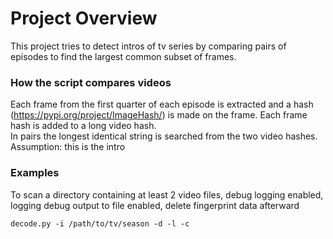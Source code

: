 # Project Overview

This project tries to detect intros of tv series by comparing pairs of episodes to find the largest common subset of frames.

### How the script compares videos
Each frame from the first quarter of each episode is extracted and a hash (https://pypi.org/project/ImageHash/) is made on the frame. Each frame hash is added to a long video hash.<br>
In pairs the longest identical string is searched from the two video hashes.<br>
Assumption: this is the intro

### Examples

To scan a directory containing at least 2 video files, debug logging enabled, logging debug output to file enabled, delete fingerprint data afterward

```
decode.py -i /path/to/tv/season -d -l -c
```